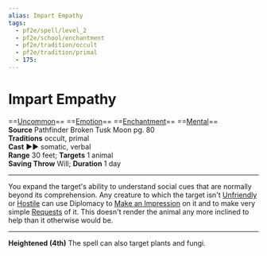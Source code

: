 ```yaml
---
alias: Impart Empathy
tags:
  - pf2e/spell/level_2
  - pf2e/school/enchantment
  - pf2e/tradition/occult
  - pf2e/tradition/primal
  - 175:
---
```


# Impart Empathy

==[Uncommon](../../../Traits/Uncommon.md)== ==[Emotion](../../../Traits/Emotion.md)== ==[Enchantment](../../../Traits/Enchantment.md)== ==[Mental](../../../Traits/Mental.md)==  
__Source__ Pathfinder Broken Tusk Moon pg. 80  
**Traditions** occult, primal  
**Cast** ►► somatic, verbal  
**Range** 30 feet; **Targets** 1 animal  
**Saving Throw** Will; **Duration** 1 day

---

You expand the target's ability to understand social cues that are normally beyond its comprehension. Any creature to which the target isn't [Unfriendly](../../../Conditions/Unfriendly.md) or [Hostile](../../../Conditions/Hostile.md) can use Diplomacy to [Make an Impression](../../../Rules/Actions/Make%20an%20Impression.md) on it and to make very simple [Requests](../../../Rules/Actions/Request.md) of it. This doesn't render the animal any more inclined to help than it otherwise would be.

<hr>

**Heightened (4th)** The spell can also target plants and fungi.
